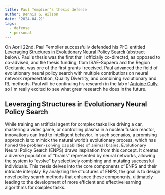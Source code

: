 ```yaml
---
title: Paul Templier's thesis defense
author: Dennis G. Wilson
date: '2024-04-22'
tags:
  - defense
  - personal
---
```


On April 22nd, [Paul Templier](https://scholar.google.com/citations?user=lPrCGzYAAAAJ) successfully defended his PhD, entitled [Leveraging Structures in Evolutionary Neural Policy Search](https://theses.fr/s260891) (abstract below). Paul's thesis was the first that I officially co-directed, as opposed to co-advised, and the thesis funding, from ISAE-Supaero and the Région Occitanie, was one of the first grants I received. Paul advanced the field of evolutionary neural policy search with multiple contributions on neural network representation, Quality Diversity, and combining evolutionary and RL methods. Paul will be continuing his research in the lab of [Antoine Cully](https://www.imperial.ac.uk/people/a.cully), so I'm really excited to see what great research he does in the future.

## Leveraging Structures in Evolutionary Neural Policy Search

While training an artificial agent for complex tasks like driving a car, mastering a video game, or controlling plasma in a nuclear fusion reactor, innovations can lead to intelligent behavior. In such scenarios, a promising approach is to mimick the natural world’s evolutionary process, which has honed the problem-solving capabilities of animal brains. Evolutionary Neural Policy Search (ENPS) draws inspiration from this concept. It creates a diverse population of “brains” represented by neural networks, allowing the system to “evolve” by selectively combining and mutating successful individuals. This thesis delves into the core components of ENPS and their intricate interplay. By analyzing the structures of ENPS, the goal is to design novel policy search methods that enhance these components, ultimately leading to the development of more efficient and effective learning algorithms for complex tasks.
